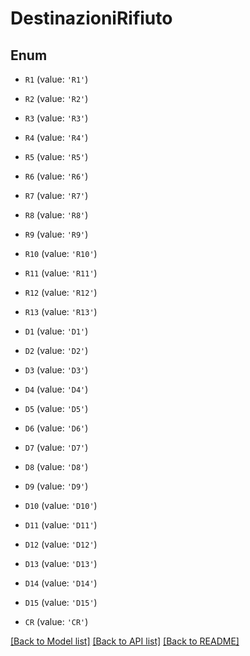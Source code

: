 # DestinazioniRifiuto


## Enum

* `R1` (value: `'R1'`)

* `R2` (value: `'R2'`)

* `R3` (value: `'R3'`)

* `R4` (value: `'R4'`)

* `R5` (value: `'R5'`)

* `R6` (value: `'R6'`)

* `R7` (value: `'R7'`)

* `R8` (value: `'R8'`)

* `R9` (value: `'R9'`)

* `R10` (value: `'R10'`)

* `R11` (value: `'R11'`)

* `R12` (value: `'R12'`)

* `R13` (value: `'R13'`)

* `D1` (value: `'D1'`)

* `D2` (value: `'D2'`)

* `D3` (value: `'D3'`)

* `D4` (value: `'D4'`)

* `D5` (value: `'D5'`)

* `D6` (value: `'D6'`)

* `D7` (value: `'D7'`)

* `D8` (value: `'D8'`)

* `D9` (value: `'D9'`)

* `D10` (value: `'D10'`)

* `D11` (value: `'D11'`)

* `D12` (value: `'D12'`)

* `D13` (value: `'D13'`)

* `D14` (value: `'D14'`)

* `D15` (value: `'D15'`)

* `CR` (value: `'CR'`)

[[Back to Model list]](../README.md#documentation-for-models) [[Back to API list]](../README.md#documentation-for-api-endpoints) [[Back to README]](../README.md)


